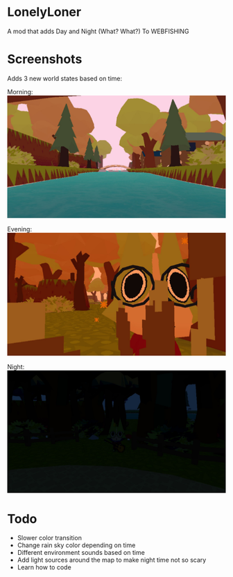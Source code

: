 # LonelyLoner
A mod that adds Day and Night (What? What?) To WEBFISHING

# Screenshots
Adds 3 new world states based on time:

Morning: 
![Morning](https://github.com/Moonsett/LonelyLoner/blob/main/RepoAssets/Morning.jpg)



Evening:
![Evening](https://github.com/Moonsett/LonelyLoner/blob/main/RepoAssets/Evening.jpg)



Night:
![Night](https://github.com/Moonsett/LonelyLoner/blob/main/RepoAssets/Night.jpg)

# Todo
- Slower color transition
- Change rain sky color depending on time
- Different environment sounds based on time
- Add light sources around the map to make night time not so scary
- Learn how to code
